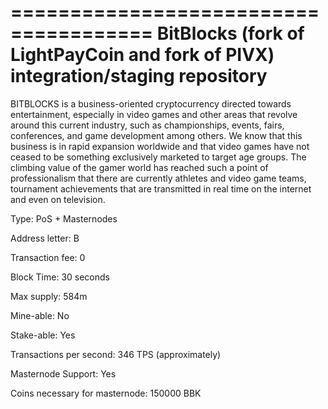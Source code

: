 ======================================
BitBlocks (fork of LightPayCoin and fork of PIVX) integration/staging repository
======================================


 BITBLOCKS is a business-oriented
cryptocurrency directed towards
entertainment, especially in video
games and other areas that revolve
around this current industry, such
as championships, events, fairs,
conferences, and game
development among others. We
know that this business is in rapid
expansion worldwide and that
video games have not ceased to be
something exclusively marketed to
target age groups. The climbing
value of the gamer world has
reached such a point of
professionalism that there are
currently athletes and video game
teams, tournament achievements
that are transmitted in real time on
the internet and even on television.


Type: PoS + Masternodes

Address letter: B

Transaction fee: 0

Block Time: 30 seconds

Max supply: 584m

Mine-able: No

Stake-able: Yes

Transactions per second: 346 TPS (approximately)

Masternode Support: Yes

Coins necessary for masternode:  150000 BBK
